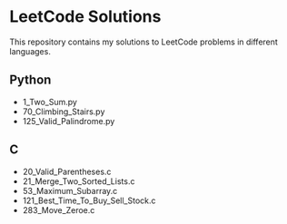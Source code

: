 # LeetCode Solutions
This repository contains my solutions to LeetCode problems in different languages.

## Python
- 1_Two_Sum.py
- 70_Climbing_Stairs.py
- 125_Valid_Palindrome.py
## C
- 20_Valid_Parentheses.c
- 21_Merge_Two_Sorted_Lists.c
- 53_Maximum_Subarray.c
- 121_Best_Time_To_Buy_Sell_Stock.c
- 283_Move_Zeroe.c